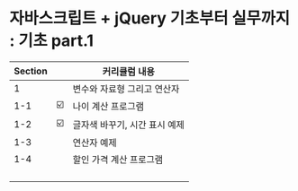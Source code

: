 # 자바스크립트 + jQuery 기초부터 실무까지 : 기초 part.1

| Section |  |커리큘럼 내용 |
| ------ | -- |----------- |
|1||변수와 자료형 그리고 연산자|
| 1-1 | ☑️ |나이 계산 프로그램|
|1-2  | ☑️ | 글자색 바꾸기, 시간 표시 예제 |
|1-3  || 연산자 예제 |
|1-4  || 할인 가격 계산 프로그램 |
| |  |  | |
|  |  |  |  |
|  |  |  |  |
|  |  |  |  |
